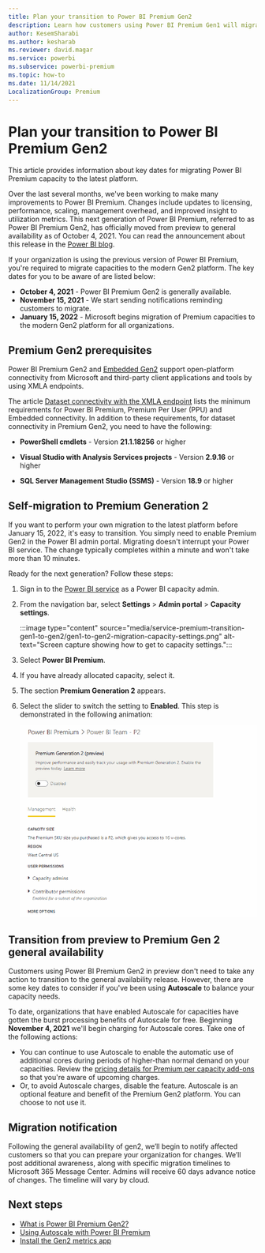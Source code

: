 ```yaml
---
title: Plan your transition to Power BI Premium Gen2
description: Learn how customers using Power BI Premium Gen1 will migrate to Premium Gen2 and key dates to plan for.
author: KesemSharabi
ms.author: kesharab
ms.reviewer: david.magar
ms.service: powerbi
ms.subservice: powerbi-premium
ms.topic: how-to
ms.date: 11/14/2021
LocalizationGroup: Premium
---
```


# Plan your transition to Power BI Premium Gen2

This article provides information about key dates for migrating Power BI Premium capacity to the latest platform.

Over the last several months, we've been working to make many improvements to Power BI Premium. Changes include updates to licensing, performance, scaling, management overhead, and improved insight to utilization metrics. This next generation of Power BI Premium, referred to as Power BI Premium Gen2, has officially moved from preview to general availability as of October 4, 2021. You can read the announcement about this release in the [Power BI blog](https://powerbi.microsoft.com/blog/).

If your organization is using the previous version of Power BI Premium, you're required to migrate capacities to the modern Gen2 platform. The key dates for you to be aware of are listed below:

* **October 4, 2021** - Power BI Premium Gen2 is generally available.
* **November 15, 2021** - We start sending notifications reminding customers to migrate.
* **January 15, 2022** - Microsoft begins migration of Premium capacities to the modern Gen2 platform for all organizations.

## Premium Gen2 prerequisites

Power BI Premium Gen2 and [Embedded Gen2](./../developer/embedded/power-bi-embedded-generation-2.md) support open-platform connectivity from Microsoft and third-party client applications and tools by using XMLA endpoints.

The article [Dataset connectivity with the XMLA endpoint](./../admin/service-premium-connect-tools.md) lists the minimum requirements for Power BI Premium, Premium Per User (PPU) and Embedded connectivity. In addition to these requirements, for dataset connectivity in Premium Gen2, you need to have the following:

* **PowerShell cmdlets** - Version **21.1.18256** or higher

* **Visual Studio with Analysis Services projects** - Version **2.9.16** or higher

* **SQL Server Management Studio (SSMS)** - Version **18.9** or higher

## Self-migration to Premium Generation 2

If you want to perform your own migration to the latest platform before January 15, 2022, it's easy to transition. You simply need to enable Premium Gen2 in the Power BI admin portal. Migrating doesn't interrupt your Power BI service. The change typically completes within a minute and won't take more than 10 minutes.

Ready for the next generation? Follow these steps:

1. Sign in to the [Power BI service](https://app.powerbi.com) as a Power BI capacity admin.
2. From the navigation bar, select **Settings** > **Admin portal** > **Capacity settings**.

    :::image type="content" source="media/service-premium-transition-gen1-to-gen2/gen1-to-gen2-migration-capacity-settings.png" alt-text="Screen capture showing how to get to capacity settings.":::

3. Select **Power BI Premium**.
4. If you have already allocated capacity, select it.
5. The section **Premium Generation 2** appears.
6. Select the slider to switch the setting to **Enabled**. This step is demonstrated in the following animation:

    ![Enabling Premium Generation 2](media/service-premium-what-is/enable-premium-gen2.gif#lightbox) 

## Transition from preview to Premium Gen 2 general availability

Customers using Power BI Premium Gen2 in preview don't need to take any action to transition to the general availability release. However, there are some key dates to consider if you've been using **Autoscale** to balance your capacity needs.

To date, organizations that have enabled Autoscale for capacities have gotten the burst processing benefits of Autoscale for free. Beginning **November 4, 2021** we'll begin charging for Autoscale cores. Take one of the following actions:

* You can continue to use Autoscale to enable the automatic use of additional cores during periods of higher-than normal demand on your capacities. Review the [pricing details for Premium per capacity add-ons](https://powerbi.microsoft.com/pricing/#premium-add-on-card-autoscale) so that you're aware of upcoming charges.
* Or, to avoid Autoscale charges, disable the feature. Autoscale is an optional feature and benefit of the Premium Gen2 platform. You can choose to not use it.

## Migration notification

Following the general availability of gen2, we’ll begin to notify affected customers so that you can prepare your organization for changes. We’ll post additional awareness, along with specific migration timelines to Microsoft 365 Message Center. Admins will receive 60 days advance notice of changes. The timeline will vary by cloud.

## Next steps

* [What is Power BI Premium Gen2?](service-premium-gen2-what-is.md)
* [Using Autoscale with Power BI Premium](service-premium-auto-scale.md)
* [Install the Gen2 metrics app](service-premium-install-gen2-app.md)
